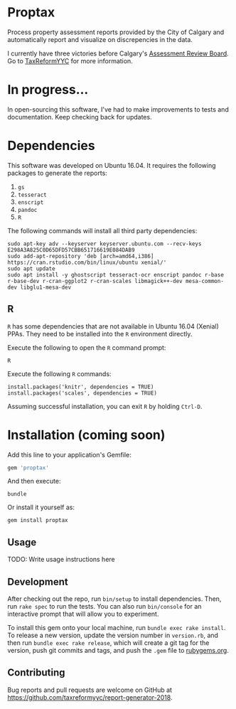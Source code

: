 # Proptax

Process property assessment reports provided by the City of Calgary and automatically report and visualize on discrepencies in the data.

I currently have three victories before Calgary's [Assessment Review Board](http://www.calgaryarb.ca/eCourtPublic/). Go to [TaxReformYYC](https://taxreformyyc.com) for more information.

# In progress...

In open-sourcing this software, I've had to make improvements to tests and documentation. Keep checking back for updates.

# Dependencies

This software was developed on Ubuntu 16.04. It requires the following packages to generate the reports:

1. `gs`
2. `tesseract`
3. `enscript`
4. `pandoc`
5. `R`
    
The following commands will install all third party dependencies:

``` 
sudo apt-key adv --keyserver keyserver.ubuntu.com --recv-keys E298A3A825C0D65DFD57CBB651716619E084DAB9
sudo add-apt-repository 'deb [arch=amd64,i386] https://cran.rstudio.com/bin/linux/ubuntu xenial/'
sudo apt update
sudo apt install -y ghostscript tesseract-ocr enscript pandoc r-base r-base-dev r-cran-ggplot2 r-cran-scales libmagick++-dev mesa-common-dev libglu1-mesa-dev
``` 

## R

`R` has some dependencies that are not available in Ubuntu 16.04 (Xenial) PPAs. They need to be installed into the `R` environment directly.

Execute the following to open the `R` command prompt:

```
R
```

Execute the following `R` commands:

```
install.packages('knitr', dependencies = TRUE)
install.packages('scales', dependencies = TRUE)
```

Assuming successful installation, you can exit `R` by holding `Ctrl-D`.

# Installation (coming soon)

Add this line to your application's Gemfile:

```ruby
gem 'proptax'
```

And then execute:

```
bundle
```

Or install it yourself as:

```
gem install proptax
```

## Usage

TODO: Write usage instructions here

## Development

After checking out the repo, run `bin/setup` to install dependencies. Then, run `rake spec` to run the tests. You can also run `bin/console` for an interactive prompt that will allow you to experiment.

To install this gem onto your local machine, run `bundle exec rake install`. To release a new version, update the version number in `version.rb`, and then run `bundle exec rake release`, which will create a git tag for the version, push git commits and tags, and push the `.gem` file to [rubygems.org](https://rubygems.org).

## Contributing

Bug reports and pull requests are welcome on GitHub at https://github.com/taxreformyyc/report-generator-2018.

